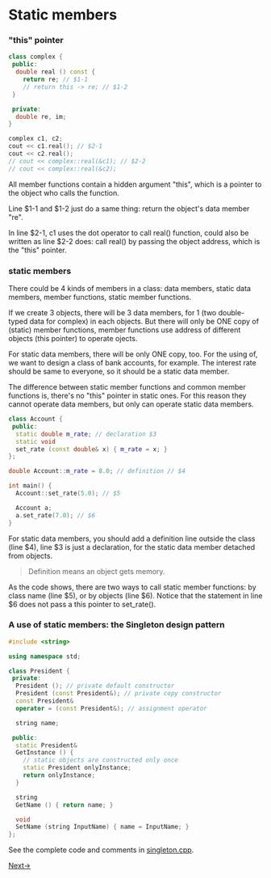 # Static members

### "this" pointer

```cpp
class complex {
 public:
  double real () const {
    return re; // $1-1
    // return this -> re; // $1-2
 }

 private:
  double re, im;
}

complex c1, c2;
cout << c1.real(); // $2-1
cout << c2.real();
// cout << complex::real(&c1); // $2-2
// cout << complex::real(&c2);
```

All member functions contain a hidden argument "this", which is a pointer to the object who calls the function.

Line $1-1 and $1-2 just do a same thing: return the object's data member "re".

In line $2-1, c1 uses the dot operator to call real() function, could also be written as line $2-2 does: call real() by passing the object address, which is the "this" pointer.

### static members

There could be 4 kinds of members in a class: data members, static data members, member functions, static member functions.

If we create 3 objects, there will be 3 data members, for 1 (two double-typed data for complex) in each objects. But there will only be ONE copy of (static) member functions, member functions use address of different objects (this pointer) to operate ojects.

For static data members, there will be only ONE copy, too. For the using of, we want to design a class of bank accounts, for example. The interest rate should be same to everyone, so it should be a static data member.

The difference between static member functions and common member functions is, there's no "this" pointer in static ones. For this reason they cannot operate data members, but only can operate static data members.

```cpp
class Account {
 public:
  static double m_rate; // declaration $3
  static void
  set_rate (const double& x) { m_rate = x; }
};

double Account::m_rate = 8.0; // definition // $4

int main() {
  Account::set_rate(5.0); // $5

  Account a;
  a.set_rate(7.0); // $6
}
```

For static data members, you should add a definition line outside the class (line $4), line $3 is just a declaration, for the static data member detached from objects.

> Definition means an object gets memory.

As the code shows, there are two ways to call static member functions: by class name (line $5), or by objects (line $6). Notice that the statement in line $6 does not pass a this pointer to set\_rate().

### A use of static members: the Singleton design pattern

```cpp
#include <string>

using namespace std;

class President {
 private:
  President (); // private default constructor
  President (const President&); // private copy constructor
  const President&
  operator = (const President&); // assignment operator

  string name;

 public:
  static President&
  GetInstance () {
    // static objects are constructed only once
    static President onlyInstance;
    return onlyInstance;
  }

  string
  GetName () { return name; }

  void
  SetName (string InputName) { name = InputName; }
};
```

See the complete code and comments in [singleton.cpp](./codes/singleton.cpp).

[Next->](./03_OOP_basic.md)
